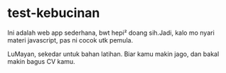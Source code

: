 # test-kebucinan

Ini adalah web app sederhana, bwt hepi² doang sih.Jadi, kalo mo nyari materi javascript, pas ni cocok utk pemula.

LuMayan, sekedar untuk bahan latihan. Biar kamu makin jago, dan bakal makin bagus CV kamu.
